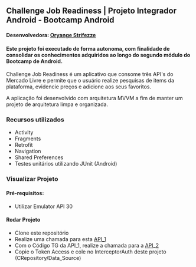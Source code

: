 ##  Challenge Job Readiness | Projeto Integrador Android - Bootcamp Android

#### Desenvolvedora: [Oryange Strifezze](https://github.com/oryangestrifezze)

#### Este projeto foi executado de forma autonoma, com finalidade de consolidar os conhecimentos adquiridos ao longo do segundo módulo do Bootcamp de Android.

Challenge Job Readiness é um aplicativo que consome três API's do Mercado Livre e permite que o usuário realize pesquisas de items da plataforma, evidencie preços e adicione aos seus favoritos.

A aplicação foi desenvolvido com arquitetura MVVM a fim de manter um projeto de arquitetura limpa e organizada.

### Recursos utilizados
- Activity
- Fragments
- Retrofit 
- Navigation
- Shared Preferences 
- Testes unitários utilizando JUnit (Android)

### Visualizar Projeto

#### Pré-requisitos:
- Utilizar Emulator API 30

#### Rodar Projeto
- Clone este repositório
- Realize uma chamada para esta [API_1](https://auth.mercadolivre.com.br/authorization?response_type=code&client_id=2200225733175765&redirect_uri=https://www.alkemy.org)
- Com o Código TG da API_1, realize a chamada para a [API_2](https://api.mercadolibre.com/oauth/token?grant_type=authorization_code&client_id=2200225733175765&client_secret=f9ehl4HEVc22uLCvORQevFhmLUfudaqh&code=TG-62c0449234126f00135116e3-795944208&redirect_uri=https://www.alkemy.org)  
- Copie o Token Access e cole no InterceptorAuth deste projeto (CRepository/Data_Source) 
